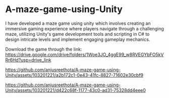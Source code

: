 # A-maze-game-using-Unity
I have developed a maze game using unity which involves creating an immersive gaming experience where players navigate through a challenging maze, utilizing Unity's game development tools and scripting in C# to design intricate levels and implement engaging gameplay mechanics.

Download the game through the link:
https://drive.google.com/drive/folders/1Woe3JO_4ggE99_w8RVEGYbFO5kVRr6Hd?usp=drive_link





https://github.com/anjusreethota/A-maze-game-using-Unity/assets/103201221/a2b172c1-0e43-41fc-8827-71602e30cbf9

https://github.com/anjusreethota/A-maze-game-using-Unity/assets/103201221/d422c68f-1177-43c0-ad31-75328dd4eee0

